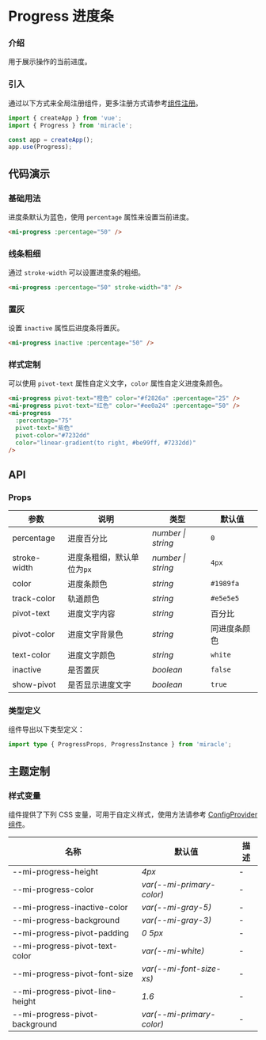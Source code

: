 # Progress 进度条

### 介绍

用于展示操作的当前进度。

### 引入

通过以下方式来全局注册组件，更多注册方式请参考[组件注册](#/zh-CN/advanced-usage#zu-jian-zhu-ce)。

```js
import { createApp } from 'vue';
import { Progress } from 'miracle';

const app = createApp();
app.use(Progress);
```

## 代码演示

### 基础用法

进度条默认为蓝色，使用 `percentage` 属性来设置当前进度。

```html
<mi-progress :percentage="50" />
```

### 线条粗细

通过 `stroke-width` 可以设置进度条的粗细。

```html
<mi-progress :percentage="50" stroke-width="8" />
```

### 置灰

设置 `inactive` 属性后进度条将置灰。

```html
<mi-progress inactive :percentage="50" />
```

### 样式定制

可以使用 `pivot-text` 属性自定义文字，`color` 属性自定义进度条颜色。

```html
<mi-progress pivot-text="橙色" color="#f2826a" :percentage="25" />
<mi-progress pivot-text="红色" color="#ee0a24" :percentage="50" />
<mi-progress
  :percentage="75"
  pivot-text="紫色"
  pivot-color="#7232dd"
  color="linear-gradient(to right, #be99ff, #7232dd)"
/>
```

## API

### Props

| 参数 | 说明 | 类型 | 默认值 |
| --- | --- | --- | --- |
| percentage | 进度百分比 | _number \| string_ | `0` |
| stroke-width | 进度条粗细，默认单位为`px` | _number \| string_ | `4px` |
| color | 进度条颜色 | _string_ | `#1989fa` |
| track-color | 轨道颜色 | _string_ | `#e5e5e5` |
| pivot-text | 进度文字内容 | _string_ | 百分比 |
| pivot-color | 进度文字背景色 | _string_ | 同进度条颜色 |
| text-color | 进度文字颜色 | _string_ | `white` |
| inactive | 是否置灰 | _boolean_ | `false` |
| show-pivot | 是否显示进度文字 | _boolean_ | `true` |

### 类型定义

组件导出以下类型定义：

```ts
import type { ProgressProps, ProgressInstance } from 'miracle';
```

## 主题定制

### 样式变量

组件提供了下列 CSS 变量，可用于自定义样式，使用方法请参考 [ConfigProvider 组件](#/zh-CN/config-provider)。

| 名称                            | 默认值                    | 描述 |
| ------------------------------- | ------------------------- | ---- |
| --mi-progress-height            | _4px_                     | -    |
| --mi-progress-color             | _var(--mi-primary-color)_ | -    |
| --mi-progress-inactive-color    | _var(--mi-gray-5)_        | -    |
| --mi-progress-background        | _var(--mi-gray-3)_        | -    |
| --mi-progress-pivot-padding     | _0 5px_                   | -    |
| --mi-progress-pivot-text-color  | _var(--mi-white)_         | -    |
| --mi-progress-pivot-font-size   | _var(--mi-font-size-xs)_  | -    |
| --mi-progress-pivot-line-height | _1.6_                     | -    |
| --mi-progress-pivot-background  | _var(--mi-primary-color)_ | -    |
